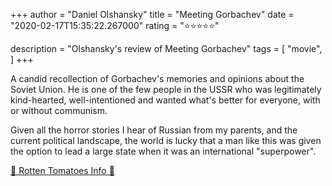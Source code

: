 +++
author = "Daniel Olshansky"
title = "Meeting Gorbachev"
date = "2020-02-17T15:35:22.267000"
rating = "⭐⭐⭐⭐⭐"

description = "Olshansky's review of Meeting Gorbachev"
tags = [
    "movie",
]
+++


A candid recollection of Gorbachev's memories and opinions about the Soviet Union. He is one of the few people in the USSR who was legitimately kind-hearted, well-intentioned and wanted what's better for everyone, with or without communism.

Given all the horror stories I hear of Russian from my parents, and the current political landscape, the world is lucky that a man like this was given the option to lead a large state when it was an international "superpower".

[🍅 Rotten Tomatoes Info 🍅](https://www.rottentomatoes.com//m/meeting_gorbachev)